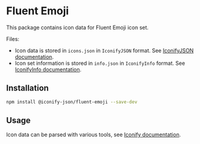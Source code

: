 # Fluent Emoji

This package contains icon data for Fluent Emoji icon set.

Files:

-   Icon data is stored in `icons.json` in `IconifyJSON` format. See [IconifyJSON documentation](https://docs.iconify.design/types/iconify-json.html).
-   Icon set information is stored in `info.json` in `IconifyInfo` format. See [IconifyInfo documentation](https://docs.iconify.design/types/iconify-info.html).

## Installation

```bash
npm install @iconify-json/fluent-emoji --save-dev
```

## Usage

Icon data can be parsed with various tools, see [Iconify documentation](https://docs.iconify.design/icons/json.html).
